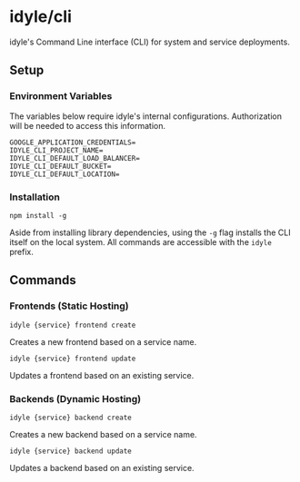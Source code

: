 # idyle/cli

idyle's Command Line interface (CLI) for system and service deployments. 

## Setup

### Environment Variables

The variables below require idyle's internal configurations. Authorization will be needed to access this information.

```
GOOGLE_APPLICATION_CREDENTIALS=
IDYLE_CLI_PROJECT_NAME=
IDYLE_CLI_DEFAULT_LOAD_BALANCER=
IDYLE_CLI_DEFAULT_BUCKET=
IDYLE_CLI_DEFAULT_LOCATION=
```

### Installation

`npm install -g`

Aside from installing library dependencies, using the `-g` flag installs the CLI itself on the local system. All commands are accessible with the `idyle` prefix.

## Commands

### Frontends (Static Hosting)

`idyle {service} frontend create`

Creates a new frontend based on a service name.

`idyle {service} frontend update`

Updates a frontend based on an existing service.

### Backends (Dynamic Hosting)

`idyle {service} backend create`

Creates a new backend based on a service name.

`idyle {service} backend update`

Updates a backend based on an existing service.
